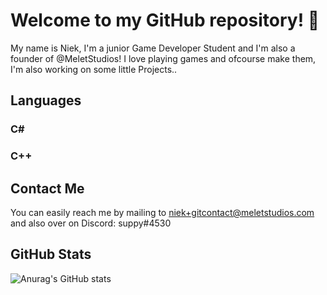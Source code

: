 # Welcome to my GitHub repository! 👋

My name is Niek, I'm a junior Game Developer Student and I'm also a founder of @MeletStudios!
I love playing games and ofcourse make them, I'm also working on some little Projects..

## Languages
### C#
### C++
## Contact Me
You can easily reach me by mailing to niek+gitcontact@meletstudios.com and also over on Discord: 
suppy#4530

## GitHub Stats
![Anurag's GitHub stats](https://github-readme-stats.vercel.app/api?username=NiekMSoftware&show_icons=true&theme=tokyonight)

